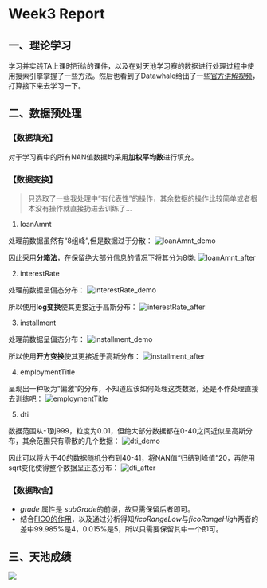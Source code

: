 # Week3 Report

## 一、理论学习
学习并实践TA上课时所给的课件，以及在对天池学习赛的数据进行处理过程中使用搜索引擎掌握了一些方法。然后也看到了Datawhale给出了一些[官方讲解视频](https://github.com/datawhalechina/team-learning-data-mining/tree/master/FinancialRiskControl)，打算接下来去学习一下。

## 二、数据预处理
### 【数据填充】
对于学习赛中的所有NAN值数据均采用**加权平均数**进行填充。

### 【数据变换】
> 只选取了一些我处理中“有代表性”的操作，其余数据的操作比较简单或者根本没有操作就直接扔进去训练了...

1. loanAmnt

处理前数据虽然有“8组峰”,但是数据过于分散：
![loanAmnt_demo](./images/week3/loanAmnt_demo.png)

因此采用**分箱法**，在保留绝大部分信息的情况下将其分为8类:
![loanAmnt_after](./images/week3/loanAmnt_after.png)

2. interestRate

处理前数据呈偏态分布：
![interestRate_demo](./images/week3/interestRate_demo.png)

所以使用**log变换**使其更接近于高斯分布：
![interestRate_after](./images/week3/interestRate_after.png)

3. installment

处理前数据呈偏态分布：
![installment_demo](./images/week3/installment_demo.png)

所以使用**开方变换**使其更接近于高斯分布：
![installment_after](./images/week3/installment_after.png)

4. employmentTitle

呈现出一种极为“偏激”的分布，不知道应该如何处理这类数据，还是不作处理直接去训练吧：
![employmentTitle](./images/week3/employmentTitle.png)


5. dti

数据范围从-1到999，粒度为0.01，但绝大部分数据都在0-40之间近似呈高斯分布，其余范围只有零散的几个数据：
![dti_demo](./images/week3/dti_demo.png)

因此可以将大于40的数据随机分布到40-41，将NAN值“归结到峰值”20，再使用sqrt变化使得整个数据呈正态分布：
![dti_after](./images/week3/dti_after.png)

### 【数据取舍】
- *grade* 属性是 *subGrade*的前缀，故只需保留后者即可。
- 结合[FICO的作用](https://baike.baidu.com/item/FICO/22143941)，以及通过分析得知*ficoRangeLow*与*ficoRangeHigh*两者的差中99.985%是4，0.015%是5，所以只需要保留其中一个即可。

## 三、天池成绩
![](./images/week3/rank.png)
